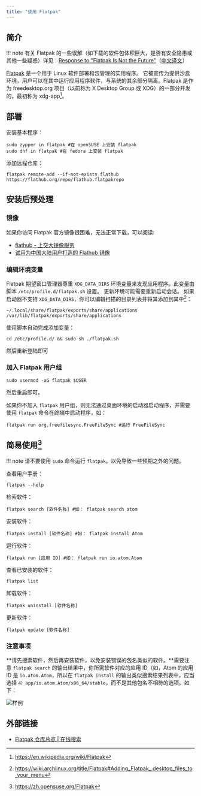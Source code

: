 ```yaml
---
title: "使用 Flatpak"
---
```


## 简介

!!! note
    有关 Flatpak 的一些误解（如下载的软件包体积巨大，是否有安全隐患或其他一些疑惑）详见：[Response to "Flatpak Is Not the Future"](https://theevilskeleton.gitlab.io/2022/05/16/response-to-flatpak-is-not-the-future.html)（[中文译文](https://whiteboard-ui8.pages.dev/translation/2022-05-17-theevilskeleton/)）

[Flatpak](https://www.flatpak.org/) 是一个用于 Linux 软件部署和包管理的实用程序。 它被宣传为提供沙盒环境，用户可以在其中运行应用程序软件，与系统的其余部分隔离。Flatpak 是作为 freedesktop.org 项目（以前称为 X Desktop Group 或 XDG）的一部分开发的，最初称为 xdg-app[^1]。

## 部署

安装基本程序：

```
sudo zypper in flatpak #在 openSUSE 上安装 flatpak
sudo dnf in flatpak #在 fedora 上安装 flatpak
```

添加远程仓库：

```
flatpak remote-add --if-not-exists flathub https://flathub.org/repo/flathub.flatpakrepo
```

## 安装后预处理

### 镜像

如果你访问 Flatpak 官方镜像很困难，无法正常下载，可以阅读:

- [flathub - 上交大镜像服务](https://mirror.sjtu.edu.cn/docs/flathub)
- [试用为中国大陆用户打造的 Flathub 镜像](https://zh.fedoracommunity.org/2020/05/13/try-on-flatpak-mainland-china-mirror.html)

### 编辑环境变量

Flatpak 期望窗口管理器尊重 `XDG_DATA_DIRS` 环境变量来发现应用程序。此变量由脚本 `/etc/profile.d/flatpak.sh` 设置。 更新环境可能需要重新启动会话。 如果启动器不支持 `XDG_DATA_DIRS`，你可以编辑扫描的目录列表并将其添加到其中[^2]：

```
~/.local/share/flatpak/exports/share/applications
/var/lib/flatpak/exports/share/applications
```

使用脚本自动完成添加变量：

```
cd /etc/profile.d/ && sudo sh ./flatpak.sh
```

然后重新登陆即可

### 加入 Flatpak 用户组

```
sudo usermod -aG flatpak $USER
```

然后重启即可。

如果你不加入 `flatpak` 用户组，则无法通过桌面环境的启动器启动程序，并需要使用 `flatpak` 命令在终端中启动程序，如：

```
flatpak run org.freefilesync.FreeFileSync #运行 FreeFileSync
```

## 简易使用[^3]

!!! note
    请不要使用 `sudo` 命令运行 `flatpak`。以免导致一些预期之外的问题。

查看用户手册：

```
flatpak --help
```

检索软件：

```
flatpak search [软件名称] #如： flatpak search atom
```

安装软件：

```
flatpak install [软件名称] #如： flatpak install Atom
```

运行软件：

```
flatpak run [应用 ID] #如： flatpak run io.atom.Atom
```

查看已安装的软件：

```
flatpak list
```

卸载软件：

```
flatpak uninstall [软件名称]
```

更新软件：

```
flatpak update [软件名称]
```

### 注意事项

**请先搜索软件，然后再安装软件，以免安装错误的包名类似的软件。**需要注意 `flatpak search` 的输出结果中，你所需软件对应的应用 ID（如，Atom 的应用 ID 是 `io.atom.Atom`，所以在 `flatpak install` 的输出类似搜索结果列表中，应当选择 `4）app/io.atom.Atom/x86_64/stable`，而不是其他包名不相符的选项。如下：

![样例](./images/Flatpak_Install.png)

## 外部链接

- [Flatpak 仓库总览 | 在线搜索](https://flathub.org/apps/category/All)

[^1]: https://en.wikipedia.org/wiki/Flatpak
[^2]: https://wiki.archlinux.org/title/Flatpak#Adding_Flatpak_.desktop_files_to_your_menu
[^3]: https://zh.opensuse.org/Flatpak